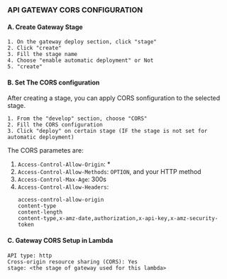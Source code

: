 ### API GATEWAY CORS CONFIGURATION


#### A. Create Gateway Stage
```
1. On the gateway deploy section, click "stage"
2. Click "create"
3. Fill the stage name
4. Choose "enable automatic deployment" or Not
5. "create"
```


#### B. Set The CORS configuration
After creating a stage, you can apply CORS sonfiguration to the selected stage.
```
1. From the "develop" section, choose "CORS"
2. Fill the CORS configuration
3. Click "deploy" on certain stage (IF the stage is not set for automatic deployment)
```

The CORS parametes are:
1. `Access-Control-Allow-Origin`: *
2. `Access-Control-Allow-Methods`: `OPTION`, and your HTTP method
3. `Access-Control-Max-Age`: 300s
4. `Access-Control-Allow-Headers`: 
    ```
    access-control-allow-origin
    content-type
    content-length
    content-type,x-amz-date,authorization,x-api-key,x-amz-security-token
    ```


#### C. Gateway CORS Setup in Lambda
```
API type: http
Cross-origin resource sharing (CORS): Yes
stage: <the stage of gateway used for this lambda>
```